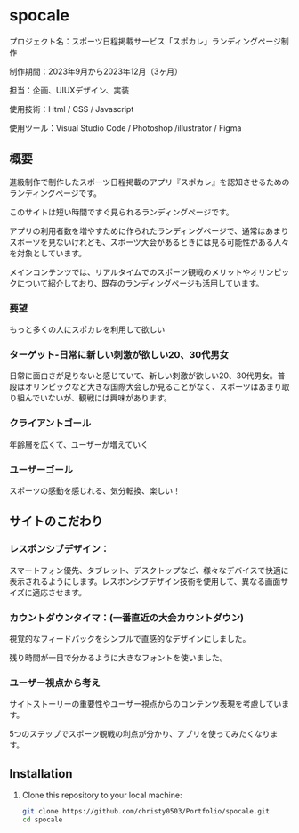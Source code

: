 # spocale

プロジェクト名：スポーツ日程掲載サービス「スポカレ」ランディングページ制作

制作期間：2023年9月から2023年12月（3ヶ月）

担当：企画、UIUXデザイン、実装

使用技術：Html / CSS / Javascript

使用ツール：Visual Studio Code / Photoshop /illustrator / Figma

## 概要

進級制作で制作したスポーツ日程掲載のアプリ『スポカレ』を認知させるためのランディングページです。

このサイトは短い時間ですぐ見られるランディングページです。

アプリの利用者数を増やすために作られたランディングページで、通常はあまりスポーツを見ないけれども、スポーツ大会があるときには見る可能性がある人々を対象としています。

メインコンテンツでは、リアルタイムでのスポーツ観戦のメリットやオリンピックについて紹介しており、既存のランディングページも活用しています。

### 要望

もっと多くの人にスポカレを利用して欲しい

### ターゲット-日常に新しい刺激が欲しい20、30代男女

日常に面白さが足りないと感じていて、新しい刺激が欲しい20、30代男女。普段はオリンピックなど大きな国際大会しか見ることがなく、スポーツはあまり取り組んでいないが、観戦には興味があります。

### クライアントゴール

年齢層を広くて、ユーザーが増えていく

### ユーザーゴール

スポーツの感動を感じれる、気分転換、楽しい！

## サイトのこだわり
### レスポンシブデザイン：

スマートフォン優先、タブレット、デスクトップなど、様々なデバイスで快適に表示されるようにします。レスポンシブデザイン技術を使用して、異なる画面サイズに適応させます。

### カウントダウンタイマ：(一番直近の大会カウントダウン)

視覚的なフィードバックをシンプルで直感的なデザインにしました。

残り時間が一目で分かるように大きなフォントを使いました。

### ユーザー視点から考え

サイトストーリーの重要性やユーザー視点からのコンテンツ表現を考慮しています。

5つのステップでスポーツ観戦の利点が分かり、アプリを使ってみたくなります。





## Installation

1. Clone this repository to your local machine:

   ```bash
   git clone https://github.com/christy0503/Portfolio/spocale.git
   cd spocale

